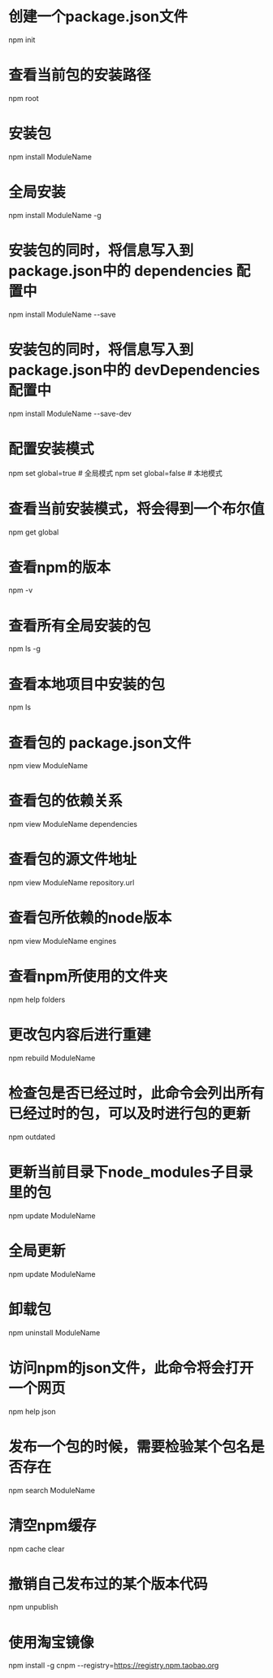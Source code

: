 # 创建一个package.json文件
npm init

# 查看当前包的安装路径
npm root

# 安装包
npm install ModuleName

# 全局安装
npm install ModuleName -g

# 安装包的同时，将信息写入到package.json中的 dependencies 配置中
npm install ModuleName --save

# 安装包的同时，将信息写入到package.json中的 devDependencies 配置中
npm install ModuleName --save-dev

# 配置安装模式
npm set global=true # 全局模式
npm set global=false # 本地模式

# 查看当前安装模式，将会得到一个布尔值
npm get global

# 查看npm的版本
npm -v

# 查看所有全局安装的包
npm ls -g

# 查看本地项目中安装的包
npm ls

# 查看包的 package.json文件
npm view ModuleName

# 查看包的依赖关系
npm view ModuleName dependencies

# 查看包的源文件地址
npm view ModuleName repository.url

# 查看包所依赖的node版本
npm view ModuleName engines

# 查看npm所使用的文件夹
npm help folders

# 更改包内容后进行重建
npm rebuild ModuleName

# 检查包是否已经过时，此命令会列出所有已经过时的包，可以及时进行包的更新
npm outdated

# 更新当前目录下node_modules子目录里的包
npm update ModuleName

# 全局更新
npm update ModuleName

# 卸载包
npm uninstall ModuleName

# 访问npm的json文件，此命令将会打开一个网页
npm help json

# 发布一个包的时候，需要检验某个包名是否存在
npm search ModuleName

# 清空npm缓存
npm cache clear

# 撤销自己发布过的某个版本代码
npm unpublish <package> <version>

# 使用淘宝镜像
npm install -g cnpm --registry=https://registry.npm.taobao.org

